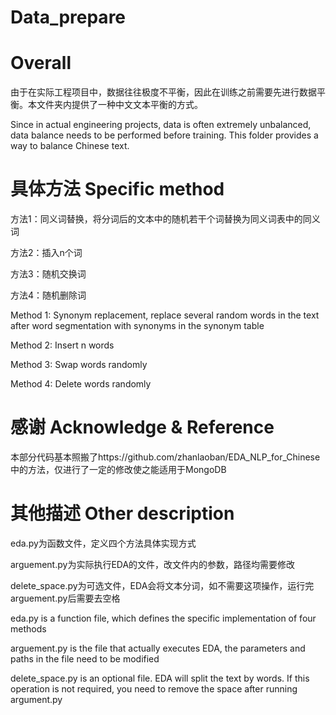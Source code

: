 # Data_prepare

# Overall
由于在实际工程项目中，数据往往极度不平衡，因此在训练之前需要先进行数据平衡。本文件夹内提供了一种中文文本平衡的方式。

Since in actual engineering projects, data is often extremely unbalanced, data balance needs to be performed before training. This folder provides a way to balance Chinese text.

# 具体方法  Specific method
方法1：同义词替换，将分词后的文本中的随机若干个词替换为同义词表中的同义词

方法2：插入n个词

方法3：随机交换词

方法4：随机删除词


Method 1: Synonym replacement, replace several random words in the text after word segmentation with synonyms in the synonym table

Method 2: Insert n words

Method 3: Swap words randomly

Method 4: Delete words randomly

# 感谢  Acknowledge & Reference
本部分代码基本照搬了https://github.com/zhanlaoban/EDA_NLP_for_Chinese 中的方法，仅进行了一定的修改使之能适用于MongoDB

# 其他描述  Other description
eda.py为函数文件，定义四个方法具体实现方式

arguement.py为实际执行EDA的文件，改文件内的参数，路径均需要修改

delete_space.py为可选文件，EDA会将文本分词，如不需要这项操作，运行完arguement.py后需要去空格

eda.py is a function file, which defines the specific implementation of four methods

arguement.py is the file that actually executes EDA, the parameters and paths in the file need to be modified

delete_space.py is an optional file. EDA will split the text by words. If this operation is not required, you need to remove the space after running argument.py
